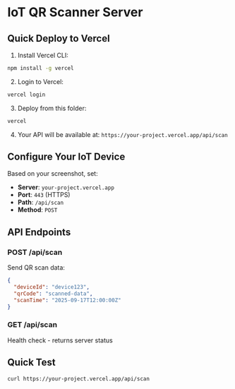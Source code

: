 # IoT QR Scanner Server

## Quick Deploy to Vercel

1. Install Vercel CLI:
```bash
npm install -g vercel
```

2. Login to Vercel:
```bash
vercel login
```

3. Deploy from this folder:
```bash
vercel
```

4. Your API will be available at: `https://your-project.vercel.app/api/scan`

## Configure Your IoT Device

Based on your screenshot, set:
- **Server**: `your-project.vercel.app`
- **Port**: `443` (HTTPS)
- **Path**: `/api/scan`
- **Method**: `POST`

## API Endpoints

### POST /api/scan
Send QR scan data:
```json
{
  "deviceId": "device123",
  "qrCode": "scanned-data",
  "scanTime": "2025-09-17T12:00:00Z"
}
```

### GET /api/scan
Health check - returns server status

## Quick Test
```bash
curl https://your-project.vercel.app/api/scan
```